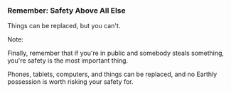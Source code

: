 ### Remember: Safety Above All Else

Things can be replaced, but you can't.

Note:

Finally, remember that if you're in public and somebody steals something, you're safety is the most important thing.

Phones, tablets, computers, and things can be replaced, and no Earthly possession is worth risking your safety for.

